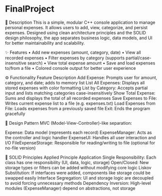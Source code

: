 # FinalProject
📄 Description
This is a simple, modular C++ console application to manage personal expenses. It allows users to add, view, categorize, and persist expenses. Designed using clean architecture principles and the SOLID design philosophy, the app separates business logic, data models, and UI for better maintainability and scalability.

✨ Features
•  Add new expenses (amount, category, date)
•  View all recorded expenses
•  Filter expenses by category (supports partial/case-insensitive search)
•  View total expense amount
•  Save and load expenses to/from a file
•  Colored console output for better user experience

⚙️ Functionality
Feature	Description
Add Expense:              Prompts user for amount, category, and date; adds to memory list
List All Expenses:	      Displays all stored expenses with color formatting
List by Category:         Accepts partial input and lists matching categories case-insensitively
Show Total Expense:       Sums and displays the total of all recorded expenses
Save Expenses to File:    Writes current expense list to a file (e.g. expenses.txt)
Load Expenses from File:	Loads expenses from a previously saved file
Exit:                    	Ends the program gracefully

🧱 Design Pattern
MVC (Model-View-Controller)-like separation:

Expense:                  Data model (represents each record)
ExpenseManager:           Acts as the controller and logic handler
ExpenseUI:                Handles all user interaction and I/O
FileExpenseStorage:       Responsible for reading/writing to file (optional for no-file version)

📐 SOLID Principles Applied
Principle	Application
Single Responsibility:	  Each class has one responsibility (UI, data, logic, storage)
Open/Closed:            	New storage types or filters can be added without modifying core logic
Liskov Substitution:     	If interfaces were added, components like storage could be swapped easily
Interface Segregation:  	UI and storage logic are decoupled to avoid forcing unnecessary methods
Dependency Inversion: 	  High-level modules (ExpenseManager) depend on abstractions, not storage
